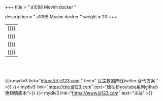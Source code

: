+++
title = " a1098 Movim docker "

description = " a1098 Movim docker "
weight = 20
+++


<table>

<tr><td>{{<mylink text="XMPP" link="https://xmpp.org/uses/social.html" >}}
</td></tr>

<tr><td>{{<mylink text="Docker homepage " link="https://movim.eu/#apps" >}}
</td></tr>

<tr><td>{{<mylink text="Docker github releases " link="https://github.com/movim/movim/releases" >}}
</td></tr>

<tr><td>{{<mylink text="Docker docker" link="https://github.com/movim/movim_docker" >}}
</td></tr>

</table>




<br><br><br>
{{< mydiv3 link="https://tt.jjj123.com " text=" 民主救国阵线twitter 替代方案 " >}}
{{< mydiv3 link="https://tbq.jjj123.com" text="唐柏桥youtube系列github免翻墙版本">}}
{{< mydiv3 link="https://www.jjj123.com" text="主站" >}}

